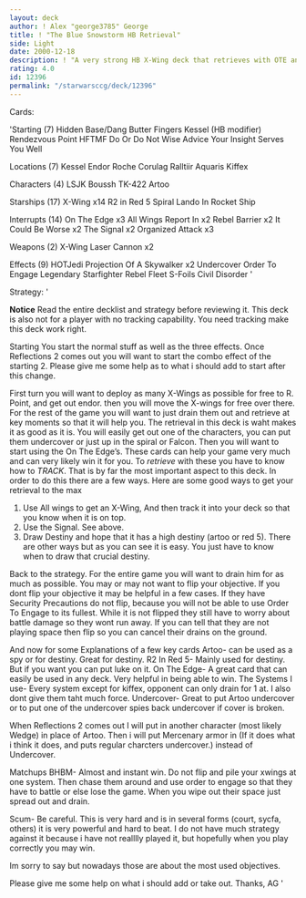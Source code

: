 ```yaml
---
layout: deck
author: ! Alex "george3785" George
title: ! "The Blue Snowstorm HB Retrieval"
side: Light
date: 2000-12-18
description: ! "A very strong HB X-Wing deck that retrieves with OTE and All Wings Report In. Has Massive drains and beatdown potential."
rating: 4.0
id: 12396
permalink: "/starwarsccg/deck/12396"
---
```

Cards: 

'Starting (7)
Hidden Base/Dang Butter Fingers
Kessel (HB modifier)
Rendezvous Point
HFTMF
Do Or Do Not
Wise Advice
Your Insight Serves You Well

Locations (7)
Kessel
Endor
Roche
Corulag
Ralltiir
Aquaris
Kiffex

Characters (4)
LSJK
Boussh
TK-422
Artoo

Starships (17)
X-Wing x14
R2 in Red 5
Spiral
Lando In Rocket Ship

Interrupts (14)
On The Edge x3
All Wings Report In x2
Rebel Barrier x2
It Could Be Worse x2
The Signal x2
Organized Attack x3

Weapons (2)
X-Wing Laser Cannon x2

Effects (9)
HOTJedi
Projection Of A Skywalker x2
Undercover
Order To Engage
Legendary Starfighter
Rebel Fleet
S-Foils
Civil Disorder '

Strategy: '

****Notice****
Read the entire decklist and strategy before reviewing it. This deck is also not for a player with no tracking capability. You need tracking make this deck work right.

Starting
You start the normal stuff as well as the three effects. Once Reflections 2 comes out you will want to start the combo effect of the starting 2. Please give me some help as to what i should add to start after this change.

First turn you will want to deploy as many X-Wings as possible for free to R. Point, and get out endor. then you will move the X-wings for free over there. For the rest of the game you will want to just drain them out and retrieve at key moments so that it will help you. The retrieval in this deck is waht makes it as good as it is. You will easily get out one of the characters, you can put them undercover or just up in the spiral or Falcon. Then you will want to start using the On The Edge’s. These cards can help your game very much and can very likely win it for you. To *retrieve* with these you have to know how to *TRACK*. That is by far the most important aspect to this deck. In order to do this there are a few ways. Here are some good ways to get your retrieval to the max
1. Use All wings to get an X-Wing, And then track it into your deck so that you know when it is on top.
2. Use the Signal. See above.
3. Draw Destiny and hope that it has a high destiny (artoo or red 5).
 There are other ways but as you can see it is easy. You just have to know when to draw that crucial destiny.

Back to the strategy. For the entire game you will want to drain him for as much as possible. You may or may not want to flip your objective. If you dont flip your objective it may be helpful in a few cases. If they have Security Precautions do not flip, because you will not be able to use Order To Engage to its fullest. While it is not flipped they still have to worry about battle damage so they wont run away. If you can tell that they are not playing space then flip so you can cancel their drains on the ground.

And now for some Explanations of a few key cards
Artoo- can be used as a spy or for destiny. Great for destiny.
R2 In Red 5- Mainly used for destiny. But if you want you can put luke on it.
On The Edge- A great card that can easily be used in any deck. Very helpful in being able to win.
The Systems I use- Every system except for kiffex, opponent can only drain for 1 at. I also dont give them taht much force.
Undercover- Great to put Artoo undercover or to put one of the undercover spies back undercover if cover is broken.

When Reflections 2 comes out I will put in another character (most likely Wedge) in place of Artoo. Then i will put Mercenary armor in (If it does what i think it does, and puts regular charcters undercover.) instead of Undercover.

Matchups
BHBM- Almost and instant win. Do not flip and pile your xwings at one system. Then chase them around and use order to engage so that they have to battle or else lose the game. When you wipe out their space just spread out and drain.

Scum- Be careful. This is very hard and is in several forms (court, sycfa, others) it is very powerful and hard to beat. I do not have much strategy against it because i have not realllly played it, but hopefully when you play correctly you may win.

Im sorry to say but nowadays those are about the most used objectives.

Please give me some help on what i should add or take out.
Thanks,
AG '
